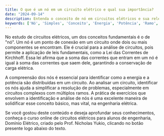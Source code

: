 ```yaml
---
title: O que é um nó em um circuito elétrico e qual sua importância?
date: "2024-09-14"
description: Entenda o conceito de nó em circuitos elétricos e sua relevância na análise de circuitos.
keywords: ['Nó', 'Simples', 'Conceito', 'Energia', 'Potência', 'Ramo', 'Exercício']
---
```


No estudo de circuitos elétricos, um dos conceitos fundamentais é o de "nó". Um nó é um ponto de conexão em um circuito onde dois ou mais componentes se encontram. Ele é crucial para a análise de circuitos, pois permite a aplicação de leis fundamentais, como a Lei das Correntes de Kirchhoff. Essa lei afirma que a soma das correntes que entram em um nó é igual à soma das correntes que saem dele, garantindo a conservação de carga elétrica.

A compreensão dos nós é essencial para identificar como a energia e a potência são distribuídas em um circuito. Ao analisar um circuito, identificar os nós ajuda a simplificar a resolução de problemas, especialmente em circuitos complexos com múltiplos ramos. A prática de exercícios que envolvem a identificação e análise de nós é uma excelente maneira de solidificar esse conceito básico, mas vital, na engenharia elétrica.

Se você gostou deste conteúdo e deseja aprofundar seus conhecimentos, conheça o curso online de circuitos elétricos para alunos de engenharia, Domínio Elétrico, criado pelo Prof. Nicholas Yukio, clicando no botão presente logo abaixo do texto.